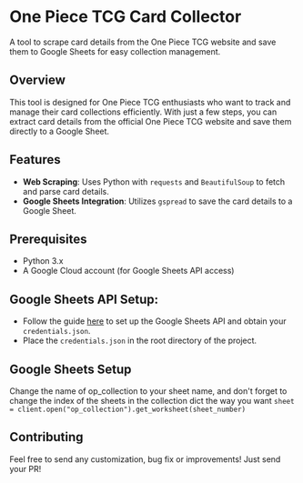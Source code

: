# One Piece TCG Card Collector

A tool to scrape card details from the One Piece TCG website and save them to Google Sheets for easy collection management.

## Overview

This tool is designed for One Piece TCG enthusiasts who want to track and manage their card collections efficiently. With just a few steps, you can extract card details from the official One Piece TCG website and save them directly to a Google Sheet.

## Features

- **Web Scraping**: Uses Python with `requests` and `BeautifulSoup` to fetch and parse card details.
- **Google Sheets Integration**: Utilizes `gspread` to save the card details to a Google Sheet.

## Prerequisites

- Python 3.x
- A Google Cloud account (for Google Sheets API access)

## Google Sheets API Setup:
- Follow the guide [here](https://gspread.readthedocs.io/en/latest/oauth2.html) to set up the Google Sheets API and obtain your `credentials.json`.
- Place the `credentials.json` in the root directory of the project.

## Google Sheets Setup
Change the name of op_collection to your sheet name, and don't forget to change the index of the sheets in the collection dict the way you want
```sheet = client.open("op_collection").get_worksheet(sheet_number)```


## Contributing
Feel free to send any customization, bug fix or improvements! Just send your PR!
